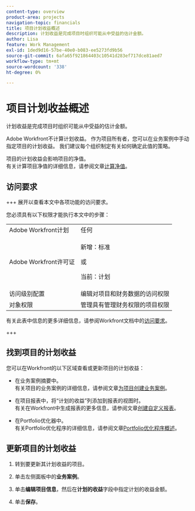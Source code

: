 ```yaml
---
content-type: overview
product-area: projects
navigation-topic: financials
title: 项目计划收益概述
description: 计划收益是完成项目时组织可能从中受益的估计金额。
author: Lisa
feature: Work Management
exl-id: 1ded9d16-57be-40e0-b083-ee5273fd9b56
source-git-commit: 6afa65f921864403c10541d283ef717dce81aed7
workflow-type: tm+mt
source-wordcount: '338'
ht-degree: 0%

---
```


# 项目计划收益概述

计划收益是完成项目时组织可能从中受益的估计金额。

Adobe Workfront不计算计划收益。 作为项目所有者，您可以在业务案例中手动指定项目的计划收益。 我们建议每个组织制定有关如何确定此值的策略。

项目的计划收益会影响项目的净值。\
有关计算项目净值的详细信息，请参阅文章[计算净值](../../../manage-work/projects/project-finances/calculate-net-value.md)。

## 访问要求

+++ 展开以查看本文中各项功能的访问要求。

您必须具有以下权限才能执行本文中的步骤：

<table style="table-layout:auto"> 
 <col> 
 <col> 
 <tbody> 
  <tr> 
   <td role="rowheader">Adobe Workfront计划</td> 
   <td>任何</td> 
  </tr> 
  <tr> 
   <td role="rowheader">Adobe Workfront许可证</td> 
   <td>
   <p>新增：标准</p>
   <p>或</p>
   <p>当前：计划</p></td>  
  </tr> 
  <tr> 
   <td role="rowheader">访问级别配置</td> 
   <td>编辑对项目和财务数据的访问权限</td> 
  </tr> 
  <tr> 
   <td role="rowheader">对象权限</td> 
   <td>管理具有管理财务权限的项目权限</td> 
  </tr> 
 </tbody> 
</table>

有关此表中信息的更多详细信息，请参阅Workfront文档中的[访问要求](/help/quicksilver/administration-and-setup/add-users/access-levels-and-object-permissions/access-level-requirements-in-documentation.md)。

+++

## 找到项目的计划收益

您可以在Workfront的以下区域查看或更新项目的计划收益：

* 在业务案例摘要中。\
  有关项目的业务案例的详细信息，请参阅文章[为项目创建业务案例](../../../manage-work/projects/define-a-business-case/create-business-case.md)。

* 在项目报表中，将“计划的收益”列添加到报表的视图时。\
  有关在Workfront中生成报表的更多信息，请参阅文章[创建自定义报表](../../../reports-and-dashboards/reports/creating-and-managing-reports/create-custom-report.md)。

* 在Portfolio优化器中。\
  有关Portfolio优化程序的详细信息，请参阅文章[Portfolio优化程序概述](../../../manage-work/portfolios/portfolio-optimizer/portfolio-optimizer-overview.md)。

## 更新项目的计划收益

1. 转到要更新其计划收益的项目。
1. 单击左侧面板中的&#x200B;**业务案例**。
1. 单击&#x200B;**编辑项目信息**，然后在&#x200B;**计划的收益**&#x200B;字段中指定计划的收益金额。

1. 单击&#x200B;**保存**。
